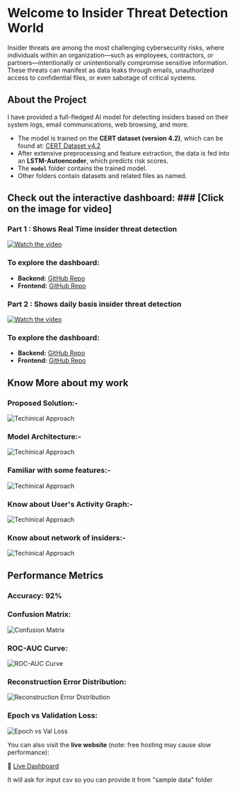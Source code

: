 # Welcome to Insider Threat Detection World

Insider threats are among the most challenging cybersecurity risks, where individuals within an organization—such as employees, contractors, or partners—intentionally or unintentionally compromise sensitive information. These threats can manifest as data leaks through emails, unauthorized access to confidential files, or even sabotage of critical systems.

## About the Project

I have provided a full-fledged AI model for detecting insiders based on their system logs, email communications, web browsing, and more.

- The model is trained on the **CERT dataset (version 4.2)**, which can be found at: [CERT Dataset v4.2](https://kilthub.cmu.edu/articles/dataset/Insider_Threat_Test_Dataset/12841247/1)
- After extensive preprocessing and feature extraction, the data is fed into an **LSTM-Autoencoder**, which predicts risk scores.
- The **`model`** folder contains the trained model.
- Other folders contain datasets and related files as named.

## Check out the interactive dashboard:   ### [Click on the image for video]

### Part 1 : Shows Real Time insider threat detection
[![Watch the video](https://img.youtube.com/vi/XHeZeiMYr60/0.jpg)](https://www.youtube.com/watch?v=XHeZeiMYr60)

### To explore the dashboard: 

- **Backend:** [GitHub Repo](https://github.com/Keshav-CUJ/Insider-Threat-detection/tree/BackendOFF)
- **Frontend:** [GitHub Repo](https://github.com/Keshav-CUJ/Insider-Threat-detection/tree/BackendOFF)


### Part 2 : Shows daily basis insider threat detection
[![Watch the video](https://img.youtube.com/vi/6VqIfOs4PuI/0.jpg)](https://www.youtube.com/watch?v=6VqIfOs4PuI)

### To explore the dashboard: 

- **Backend:** [GitHub Repo](https://github.com/Keshav-CUJ/backend-of-ITD)
- **Frontend:** [GitHub Repo](https://github.com/Keshav-CUJ/frontend-of-ITD)


## Know More about my work
### Proposed Solution:-
   ![Techinical Approach](./preprocessing%20and%20feature%20extraction/performance%20metrices/Screenshot%202025-03-22%20103035.png)
### Model Architecture:-
   ![Techinical Approach](./preprocessing%20and%20feature%20extraction/performance%20metrices/Screenshot%202025-03-22%20103055.png)
### Familiar with some features:-
   ![Techinical Approach](./preprocessing%20and%20feature%20extraction/performance%20metrices/Screenshot%202025-03-22%20103123.png)
### Know about User's Activity Graph:-
   ![Techinical Approach](./preprocessing%20and%20feature%20extraction/performance%20metrices/Screenshot%202025-03-22%20104203.png)
### Know about network of insiders:-
   ![Techinical Approach](./preprocessing%20and%20feature%20extraction/performance%20metrices/Screenshot%202025-03-22%20104209.png)
## Performance Metrics

### Accuracy: **92%**

### Confusion Matrix:
![Confusion Matrix](./preprocessing%20and%20feature%20extraction/performance%20metrices/output3.png)

### ROC-AUC Curve:
![ROC-AUC Curve](./preprocessing%20and%20feature%20extraction/performance%20metrices/output4.png)

### Reconstruction Error Distribution:
![Reconstruction Error Distribution](./preprocessing%20and%20feature%20extraction/performance%20metrices/output2.png)

### Epoch vs Validation Loss:
![Epoch vs Val Loss](./preprocessing%20and%20feature%20extraction/performance%20metrices/output.png)




You can also visit the **live website** (note: free hosting may cause slow performance):

🔗 [Live Dashboard](https://frontend-of-itd.onrender.com)
 <p>It will ask for input csv so you can provide it from "sample data" folder</p>


